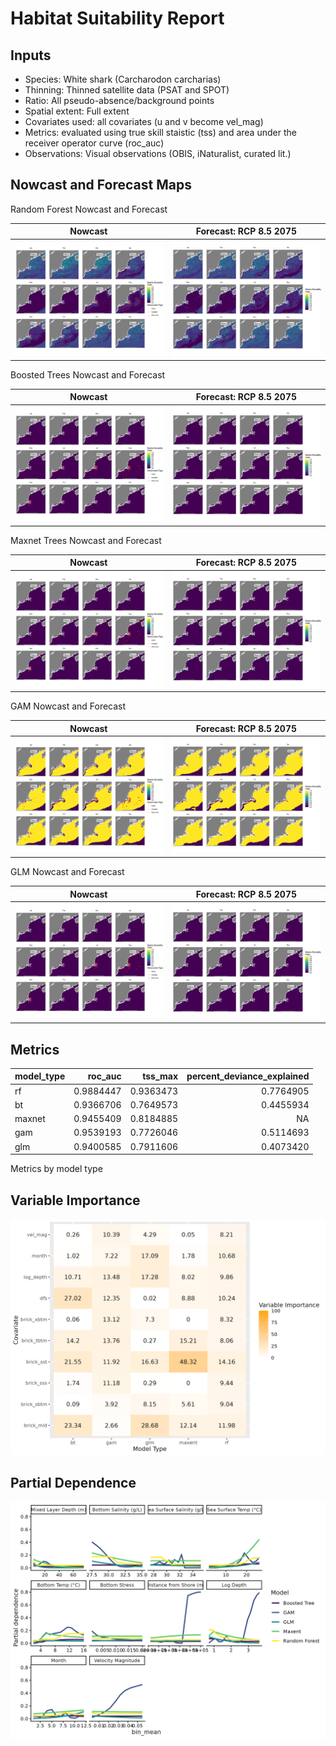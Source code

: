 Habitat Suitability Report
================

## Inputs

- Species: White shark (Carcharodon carcharias)
- Thinning: Thinned satellite data (PSAT and SPOT)
- Ratio: All pseudo-absence/background points
- Spatial extent: Full extent
- Covariates used: all covariates (u and v become vel_mag)
- Metrics: evaluated using true skill staistic (tss) and area under the
  receiver operator curve (roc_auc)
- Observations: Visual observations (OBIS, iNaturalist, curated lit.)

## Nowcast and Forecast Maps

Random Forest Nowcast and Forecast

| Nowcast | Forecast: RCP 8.5 2075 |
|:--:|:--:|
| ![](../../../../tidy_reports/versions/c11/020360/c11.020360.01_12_rf_compiled_casts.png) | ![](../../../../tidy_reports/versions/c11/020364/c11.020364.01_12_rf_compiled_casts.png) |

Boosted Trees Nowcast and Forecast

| Nowcast | Forecast: RCP 8.5 2075 |
|:--:|:--:|
| ![](../../../../tidy_reports/versions/c11/020360/c11.020360.01_12_bt_compiled_casts.png) | ![](../../../../tidy_reports/versions/c11/020364/c11.020364.01_12_bt_compiled_casts.png) |

Maxnet Trees Nowcast and Forecast

| Nowcast | Forecast: RCP 8.5 2075 |
|:--:|:--:|
| ![](../../../../tidy_reports/versions/c11/020360/c11.020360.01_12_maxent_compiled_casts.png) | ![](../../../../tidy_reports/versions/c11/020364/c11.020364.01_12_maxent_compiled_casts.png) |

GAM Nowcast and Forecast

| Nowcast | Forecast: RCP 8.5 2075 |
|:--:|:--:|
| ![](../../../../tidy_reports/versions/c11/020360/c11.020360.01_12_gam_compiled_casts.png) | ![](../../../../tidy_reports/versions/c11/020364/c11.020364.01_12_gam_compiled_casts.png) |

GLM Nowcast and Forecast

| Nowcast | Forecast: RCP 8.5 2075 |
|:--:|:--:|
| ![](../../../../tidy_reports/versions/c11/020360/c11.020360.01_12_glm_compiled_casts.png) | ![](../../../../tidy_reports/versions/c11/020364/c11.020364.01_12_glm_compiled_casts.png) |

## Metrics

| model_type |   roc_auc |   tss_max | percent_deviance_explained |
|:-----------|----------:|----------:|---------------------------:|
| rf         | 0.9884447 | 0.9363473 |                  0.7764905 |
| bt         | 0.9366706 | 0.7649573 |                  0.4455934 |
| maxnet     | 0.9455409 | 0.8184885 |                         NA |
| gam        | 0.9539193 | 0.7726046 |                  0.5114693 |
| glm        | 0.9400585 | 0.7911606 |                  0.4073420 |

Metrics by model type

## Variable Importance

![](m11.02036_tidy_compiled_files/figure-gfm/variable_importance-1.png)

## Partial Dependence

![](m11.02036_tidy_compiled_files/figure-gfm/partial_dependence-1.png)
